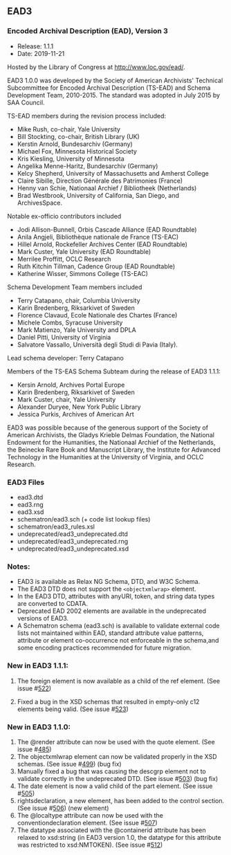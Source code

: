 ## EAD3
### Encoded Archival Description (EAD), Version 3
* Release: 1.1.1
* Date: 2019-11-21

Hosted by the Library of Congress at http://www.loc.gov/ead/.

EAD3 1.0.0 was developed by the Society of American Archivists' Technical Subcommittee for Encoded Archival Description (TS-EAD) and Schema Development Team, 2010-2015. The standard was adopted in July 2015 by SAA Council.

TS-EAD members during the revision process included:
* Mike Rush, co-chair, Yale University
* Bill Stockting, co-chair, British Library (UK)
* Kerstin Arnold, Bundesarchiv (Germany)
* Michael Fox, Minnesota Historical Society
* Kris Kiesling, University of Minnesota
* Angelika Menne-Haritz, Bundesarchiv (Germany)
* Kelcy Shepherd, University of Massachusetts and Amherst College
* Claire Sibille, Direction Générale des Patrimonies (France)
* Henny van Schie, Nationaal Archief / Bibliotheek (Netherlands)
* Brad Westbrook, University of California, San Diego, and ArchivesSpace.

Notable ex-officio contributors included
* Jodi Allison-Bunnell, Orbis Cascade Alliance (EAD Roundtable)
* Anila Angjeli, Bibliothèque nationale de France (TS-EAC)
* Hillel Arnold, Rockefeller Archives Center (EAD Roundtable)
* Mark Custer, Yale University (EAD Roundtable)
* Merrilee Proffitt, OCLC Research
* Ruth Kitchin Tillman, Cadence Group (EAD Roundtable)
* Katherine Wisser, Simmons College (TS-EAC)

Schema Development Team members included
* Terry Catapano, chair, Columbia University
* Karin Bredenberg, Riksarkivet of Sweden
* Florence Clavaud, Ecole Nationale des Chartes (France)
* Michele Combs, Syracuse University
* Mark Matienzo, Yale University and DPLA
* Daniel Pitti, University of Virginia
* Salvatore Vassallo, Università degli Studi di Pavia (Italy).

Lead schema developer: Terry Catapano

Members of the TS-EAS Schema Subteam during the release of EAD3 1.1.1:
* Kersin Arnold, Archives Portal Europe
* Karin Bredenberg, Riksarkivet of Sweden
* Mark Custer, chair, Yale University
* Alexander Duryee, New York Public Library
* Jessica Purkis, Archives of American Art

EAD3 was possible because of the generous support of the Society of American Archivists, the Gladys Krieble Delmas Foundation, the National Endowment for the Humanities, the Nationaal Archief of the Netherlands, the Beinecke Rare Book and Manuscript Library, the Institute for Advanced Technology in the Humanities at the University of Virginia, and OCLC Research.

### EAD3 Files
* ead3.dtd
* ead3.rng
* ead3.xsd
* schematron/ead3.sch (+ code list lookup files)
* schematron/ead3_rules.xsl
* undeprecated/ead3_undeprecated.dtd
* undeprecated/ead3_undeprecated.rng
* undeprecated/ead3_undeprecated.xsd

### Notes:
* EAD3 is available as Relax NG Schema, DTD, and W3C Schema.
* The EAD3 DTD does not support the `<objectxmlwrap>` element.
* In the EAD3 DTD, attributes with anyURI, token, and string data types are converted to CDATA.
* Deprecated EAD 2002 elements are available in the undeprecated versions of EAD3.
* A Schematron schema (ead3.sch) is available to validate external code lists not maintained within EAD, standard attribute value patterns, attribute or element co-occurrence not enforceable in the schema,and some encoding practices recommended for future migration.

### New in EAD3 1.1.1:
1. The foreign element is now available as a child of the ref element. (See issue #[522](https://github.com/SAA-SDT/EAD3/issues/522))

2. Fixed a bug in the XSD schemas that resulted in empty-only c12 elements being valid. (See issue #[523](https://github.com/SAA-SDT/EAD3/issues/523))

### New in EAD3 1.1.0:
1. The @render attribute can now be used with the quote element. (See issue #[485](https://github.com/SAA-SDT/EAD3/issues/485))
2. The objectxmlwrap element can now be validated properly in the XSD schemas. (See issue #[499](https://github.com/SAA-SDT/EAD3/issues/499)) (bug fix)
3. Manually fixed a bug that was causing the descgrp element not to validate correctly in the undeprecated DTD. (See issue #[503](https://github.com/SAA-SDT/EAD3/issues/503)) (bug fix)
4. The date element is now a valid child of the part element. (See issue #[505](https://github.com/SAA-SDT/EAD3/issues/505))
5. rightsdeclaration, a new element, has been added to the control section. (See issue #[506](https://github.com/SAA-SDT/EAD3/issues/506)) (new element)
6. The @localtype attribute can now be used with the conventiondeclaration element. (See issue #[507](https://github.com/SAA-SDT/EAD3/issues/507))  
7. The datatype associated with the @containerid attribute has been relaxed to xsd:string (in EAD3 version 1.0, the datatype for this attribute was restricted to xsd:NMTOKEN). (See issue #[512](https://github.com/SAA-SDT/EAD3/issues/512))
